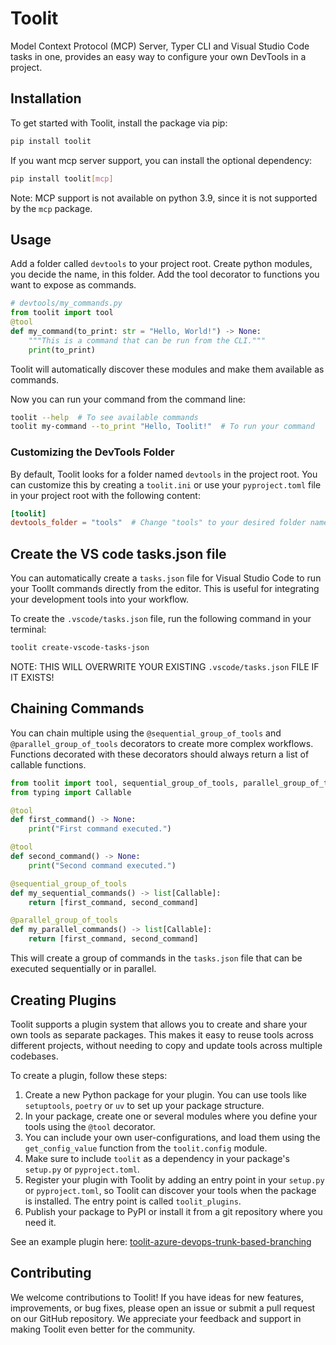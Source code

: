 # Toolit
Model Context Protocol (MCP) Server, Typer CLI and Visual Studio Code tasks in one, provides an easy way to configure your own DevTools in a project.

## Installation
To get started with Toolit, install the package via pip:

```bash
pip install toolit
```

If you want mcp server support, you can install the optional dependency:

```bash
pip install toolit[mcp]
```
Note: MCP support is not available on python 3.9, since it is not supported by the `mcp` package.

## Usage
Add a folder called `devtools` to your project root. Create python modules, you decide the name, in this folder. Add the tool decorator to functions you want to expose as commands.

```python
# devtools/my_commands.py
from toolit import tool
@tool
def my_command(to_print: str = "Hello, World!") -> None:
    """This is a command that can be run from the CLI."""
    print(to_print)
```

Toolit will automatically discover these modules and make them available as commands.

Now you can run your command from the command line:

```bash
toolit --help  # To see available commands
toolit my-command --to_print "Hello, Toolit!"  # To run your command
```

### Customizing the DevTools Folder
By default, Toolit looks for a folder named `devtools` in the project root. You can customize this by creating a `toolit.ini` or use your `pyproject.toml` file in your project root with the following content:

```toml
[toolit]
devtools_folder = "tools"  # Change "tools" to your desired folder name
```

## Create the VS code tasks.json file
You can automatically create a `tasks.json` file for Visual Studio Code to run your ToolIt commands directly from the editor. This is useful for integrating your development tools into your workflow.

To create the `.vscode/tasks.json` file, run the following command in your terminal:
```bash
toolit create-vscode-tasks-json
```
NOTE: THIS WILL OVERWRITE YOUR EXISTING `.vscode/tasks.json` FILE IF IT EXISTS!

## Chaining Commands
You can chain multiple using the `@sequential_group_of_tools` and `@parallel_group_of_tools` decorators to create more complex workflows. Functions decorated with these decorators should always return a list of callable functions.

```python
from toolit import tool, sequential_group_of_tools, parallel_group_of_tools
from typing import Callable

@tool
def first_command() -> None:
    print("First command executed.")

@tool
def second_command() -> None:
    print("Second command executed.")

@sequential_group_of_tools
def my_sequential_commands() -> list[Callable]:
    return [first_command, second_command]

@parallel_group_of_tools
def my_parallel_commands() -> list[Callable]:
    return [first_command, second_command]
```

This will create a group of commands in the `tasks.json` file that can be executed sequentially or in parallel.

## Creating Plugins
Toolit supports a plugin system that allows you to create and share your own tools as separate packages. This makes it easy to reuse tools across different projects, without needing to copy and update tools across multiple codebases.

To create a plugin, follow these steps:
1. Create a new Python package for your plugin. You can use tools like `setuptools`, `poetry` or `uv` to set up your package structure.
2. In your package, create one or several modules where you define your tools using the `@tool` decorator.
3. You can include your own user-configurations, and load them using the `get_config_value` function from the `toolit.config` module.
4. Make sure to include `toolit` as a dependency in your package's `setup.py` or `pyproject.toml`.
5. Register your plugin with Toolit by adding an entry point in your `setup.py` or `pyproject.toml`, so Toolit can discover your tools when the package is installed. The entry point is called `toolit_plugins`.
6. Publish your package to PyPI or install it from a git repository where you need it.

See an example plugin here: [toolit-azure-devops-trunk-based-branching](https://github.com/martinmoldrup/toolit-azure-devops-trunk-based-branching)

## Contributing
We welcome contributions to Toolit! If you have ideas for new features, improvements, or bug fixes, please open an issue or submit a pull request on our GitHub repository. We appreciate your feedback and support in making Toolit even better for the community.
